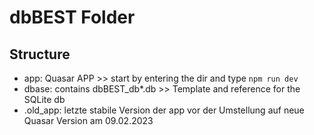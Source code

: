 # dbBEST Folder

## Structure

- app: Quasar APP >> start by entering the dir and type ```npm run dev```
- dbase: contains dbBEST_db*.db >> Template and reference for the SQLite db
- .old_app: letzte stabile Version der app vor der Umstellung auf neue Quasar Version am 09.02.2023
